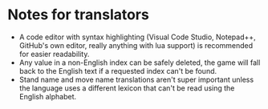 # Notes for translators
- A code editor with syntax highlighting (Visual Code Studio, Notepad++, GitHub's own editor, really anything with lua support) is recommended for easier readability.
- Any value in a non-English index can be safely deleted, the game will fall back to the English text if a requested index can't be found.
- Stand name and move name translations aren't super important unless the language uses a different lexicon that can't be read using the English alphabet.
